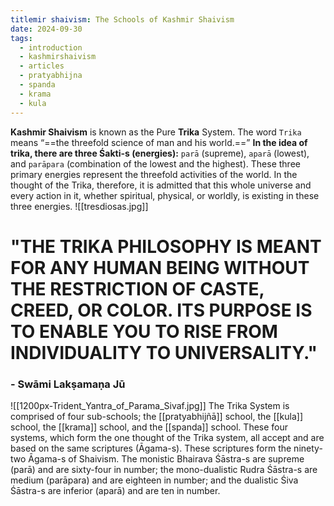 ```yaml
---
titlemir shaivism: The Schools of Kashmir Shaivism
date: 2024-09-30
tags:
  - introduction
  - kashmirshaivism
  - articles
  - pratyabhijna
  - spanda
  - krama
  - kula
---
```

**Kashmir Shaivism** is known as the Pure **Trika** System. The word `Trika` means “==the threefold science of man and his world.==” **In the idea of trika, there are three Śakti-s (energies):** `parā` (supreme), `aparā` (lowest), and `parāpara` (combination of the lowest and the highest). These three primary energies represent the threefold activities of the world. In the thought of the Trika, therefore, it is admitted that this whole universe and every action in it, whether spiritual, physical, or worldly, is existing in these three energies.
![[tresdiosas.jpg]]
# "THE TRIKA PHILOSOPHY IS MEANT FOR ANY HUMAN BEING WITHOUT THE RESTRICTION OF CASTE, CREED, OR COLOR. ITS PURPOSE IS TO ENABLE YOU TO RISE FROM INDIVIDUALITY TO UNIVERSALITY."
### - Swāmi Lakṣamaṇa Jū
![[1200px-Trident_Yantra_of_Parama_Sivaf.jpg]]
The Trika System is comprised of four sub-schools; the [[pratyabhijñā]] school, the [[kula]] school, the [[krama]] school, and the [[spanda]] school. These four systems, which form the one thought of the Trika system, all accept and are based on the same scriptures (Āgama-s). These scriptures form the ninety-two Āgama-s of Shaivism. The monistic Bhairava Śāstra-s are supreme (parā) and are sixty-four in number; the mono-dualistic Rudra Śāstra-s are medium (parāpara) and are eighteen in number; and the dualistic Śiva Śāstra-s are inferior (aparā) and are ten in number.
